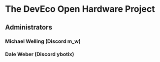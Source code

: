 # The DevEco Open Hardware Project

## Administrators

### Michael Welling (Discord m_w)
### Dale Weber (Discord ybotix)
